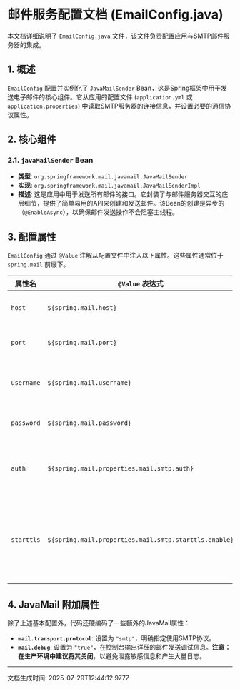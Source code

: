 # 邮件服务配置文档 (EmailConfig.java)

本文档详细说明了 `EmailConfig.java` 文件，该文件负责配置应用与SMTP邮件服务器的集成。

## 1. 概述

`EmailConfig` 配置并实例化了 `JavaMailSender` Bean，这是Spring框架中用于发送电子邮件的核心组件。它从应用的配置文件 (`application.yml` 或 `application.properties`) 中读取SMTP服务器的连接信息，并设置必要的通信协议属性。

## 2. 核心组件

### 2.1. `javaMailSender` Bean

- **类型**: `org.springframework.mail.javamail.JavaMailSender`
- **实现**: `org.springframework.mail.javamail.JavaMailSenderImpl`
- **描述**: 这是应用中用于发送所有邮件的接口。它封装了与邮件服务器交互的底层细节，提供了简单易用的API来创建和发送邮件。该Bean的创建是异步的（`@EnableAsync`），以确保邮件发送操作不会阻塞主线程。

## 3. 配置属性

`EmailConfig` 通过 `@Value` 注解从配置文件中注入以下属性。这些属性通常位于 `spring.mail` 前缀下。

| 属性名                                       | `@Value` 表达式                               | 描述                                                         |
| -------------------------------------------- | --------------------------------------------- | ------------------------------------------------------------ |
| `host`                                       | `${spring.mail.host}`                         | SMTP服务器的主机名或IP地址。                                 |
| `port`                                       | `${spring.mail.port}`                         | SMTP服务器的端口号。                                         |
| `username`                                   | `${spring.mail.username}`                     | 用于登录SMTP服务器的用户名。                                 |
| `password`                                   | `${spring.mail.password}`                     | 用于登录SMTP服务器的密码。                                   |
| `auth`                                       | `${spring.mail.properties.mail.smtp.auth}`    | 是否启用SMTP认证。通常设置为 `true`。                        |
| `starttls`                                   | `${spring.mail.properties.mail.smtp.starttls.enable}` | 是否启用STARTTLS加密。如果服务器支持，建议设置为 `true` 以保证通信安全。 |

## 4. JavaMail 附加属性

除了上述基本配置外，代码还硬编码了一些额外的JavaMail属性：

- **`mail.transport.protocol`**: 设置为 `"smtp"`，明确指定使用SMTP协议。
- **`mail.debug`**: 设置为 `"true"`，在控制台输出详细的邮件发送调试信息。**注意：在生产环境中建议将其关闭**，以避免泄露敏感信息和产生大量日志。

---
文档生成时间: 2025-07-29T12:44:12.977Z
